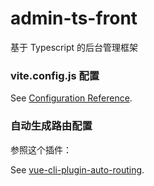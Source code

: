 # admin-ts-front

基于 Typescript 的后台管理框架

### vite.config.js 配置

See [Configuration Reference](https://cn.vitejs.dev/config/).

### 自动生成路由配置

参照这个插件：

See [vue-cli-plugin-auto-routing](https://github.com/ktsn/vue-cli-plugin-auto-routing#readme).
